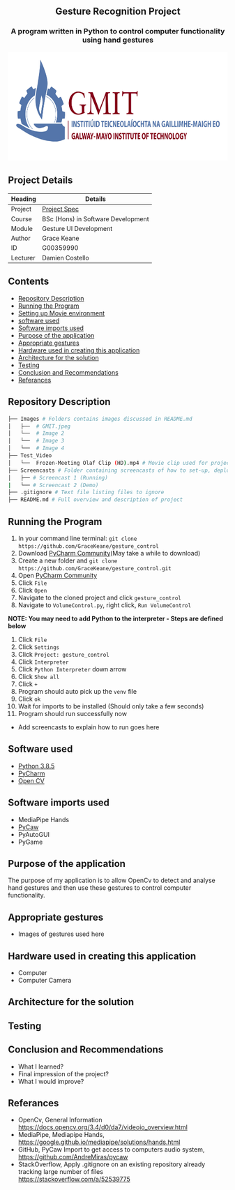 <h2 align="center">
    Gesture Recognition Project
</h3>

<h3 align="center">
    A program written in Python to control computer functionality using hand gestures
</h4>

<p align="center">
  <img src="./Images/GMIT.jpeg" width=600 height=250/>
</p>

## Project Details
Heading  | Details
-------- | -------------------------------------
Project  | [Project Spec](https://learnonline.gmit.ie/pluginfile.php/316035/mod_resource/content/0/Gesture%20Based%20UI%20Project.pdf)
Course   | BSc (Hons) in Software Development
Module   | Gesture UI Development
Author   | Grace Keane 
ID       | G00359990
Lecturer | Damien Costello

## Contents
- [Repository Description](#repository-description)
- [Running the Program](#running-the-program)
- [Setting up Movie environment](#setting-up-movie-environment)
- [software used](#software-used)
- [Software imports used](#software-imports-used)
- [Purpose of the application](#sha512-overview)
- [Appropriate gestures](#appropriate-gestures)
- [Hardware used in creating this application](#hardware-used-in-creating-this-application)
- [Architecture for the solution](#architecture-for-the-solution)
- [Testing](#testing)
- [Conclusion and Recommendations](#conclusion-and-recommendations)
- [Referances](#referances)

## Repository Description
```bash
├── Images # Folders contains images discussed in README.md
│   ├──  # GMIT.jpeg
│   └──  # Image 2
│   └──  # Image 3
│   └──  # Image 4
├── Test_Video 
│   └──  Frozen-Meeting Olaf Clip (HD).mp4 # Movie clip used for project demo
├── Screencasts # Folder containing screencasts of how to set-up, deploy and run project
│   ├── # Screencast 1 (Running)
|   └── # Screencast 2 (Demo)
├── .gitignore # Text file listing files to ignore
├── README.md # Full overview and description of project

```

## Running the Program
1. In your command line terminal: ```git clone https://github.com/GraceKeane/gesture_control```<br>
2. Download [PyCharm Community](https://www.jetbrains.com/pycharm/download/#section=windows)(May take a while to download)
3. Create a new folder and ```git clone https://github.com/GraceKeane/gesture_control.git```
4. Open [PyCharm Community](https://www.jetbrains.com/pycharm/download/#section=windows)
5. Click ```File```
6. Click ```Open```
7. Navigate to the cloned project and click ```gesture_control```
8. Navigate to ```VolumeControl.py```, right click, ```Run VolumeControl```

<b>NOTE: You may need to add Python to the interpreter - Steps are defined below</b>
1. Click ```File```
2. Click ```Settings```
3. Click ```Project: gesture_control```
4. Click ```Interpreter```
5. Click ```Python Interpreter``` down arrow
6. Click ```Show all```
7. Click ```+```
8. Program should auto pick up the ```venv``` file
9. Click ```ok```
10. Wait for imports to be installed (Should only take a few seconds)
11. Program should run successfully now

- Add screencasts to explain how to run goes here


## Software used
- [Python 3.8.5](https://www.anaconda.com/products/individual)
- [PyCharm](https://www.jetbrains.com/pycharm/download/#section=windows)
- [Open CV](https://opencv.org/) 

## Software imports used
- MediaPipe Hands
- [PyCaw](https://github.com/AndreMiras/pycaw)
- PyAutoGUI
- PyGame

## Purpose of the application
The purpose of my application is to allow OpenCv to detect and analyse hand gestures and then use these gestures to control computer functionality.

## Appropriate gestures
- Images of gestures used here

## Hardware used in creating this application
- Computer 
- Computer Camera

## Architecture for the solution

## Testing

## Conclusion and Recommendations
- What I learned?
- Final impression of the project?
- What I would improve?

## Referances
- OpenCv, General Information <br>
https://docs.opencv.org/3.4/d0/da7/videoio_overview.html <br>
- MediaPipe, Mediapipe Hands, <br>
    https://google.github.io/mediapipe/solutions/hands.html <br>
- GitHub, PyCaw Import to get access to computers audio system, <br>
   https://github.com/AndreMiras/pycaw
- StackOverflow, Apply .gitignore on an existing repository already <br>
  tracking large number of files <br>
https://stackoverflow.com/a/52539775 <br>
